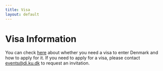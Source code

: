 ```yaml
---
title: Visa
layout: default
---
```


# Visa Information

You can check [here](https://www.nyidanmark.dk/en-GB/Applying/Short%20stay%20visa/Business%20visa) about whether you need a visa to enter Denmark and how to apply for it. If you need to apply for a visa, please contact <events@di.ku.dk> to request an invitation.